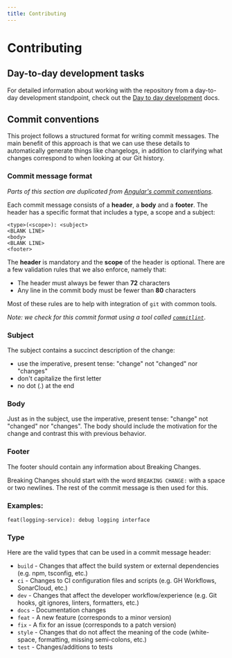 ```yaml
---
title: Contributing
---
```


# Contributing

## Day-to-day development tasks

For detailed information about working with the repository from a day-to-day development standpoint, check out the [Day to day development](./day-to-day-development.md) docs.

## Commit conventions

This project follows a structured format for writing commit messages. The main
benefit of this approach is that we can use these details to automatically
generate things like changelogs, in addition to clarifying what changes
correspond to when looking at our Git history.

### Commit message format

_Parts of this section are duplicated from
[Angular's commit conventions](https://github.com/angular/angular/blob/master/CONTRIBUTING.md#-commit-message-guidelines)._

Each commit message consists of a **header**, a **body** and a **footer**. The
header has a specific format that includes a type, a scope and a subject:

```git
<type>(<scope>): <subject>
<BLANK LINE>
<body>
<BLANK LINE>
<footer>
```

The **header** is mandatory and the **scope** of the header is optional. There
are a few validation rules that we also enforce, namely that:

- The header must always be fewer than **72** characters
- Any line in the commit body must be fewer than **80** characters

Most of these rules are to help with integration of `git` with common tools.

_Note: we check for this commit format using a tool called
[`commitlint`](https://commitlint.js.org/#/)_.

### Subject

The subject contains a succinct description of the change:

- use the imperative, present tense: "change" not "changed" nor "changes"
- don't capitalize the first letter
- no dot (.) at the end

### Body

Just as in the subject, use the imperative, present tense: "change" not
"changed" nor "changes". The body should include the motivation for the change
and contrast this with previous behavior.

### Footer

The footer should contain any information about Breaking Changes.

Breaking Changes should start with the word `BREAKING CHANGE:` with a space or two
newlines. The rest of the commit message is then used for this.

### Examples:

`feat(logging-service): debug logging interface`

### Type

Here are the valid types that can be used in a commit message header:

- `build` - Changes that affect the build system or external dependencies (e.g. npm, tsconfig, etc.)
- `ci` - Changes to CI configuration files and scripts (e.g. GH Workflows, SonarCloud, etc.)
- `dev` - Changes that affect the developer workflow/experience (e.g. Git hooks, git ignores, linters, formatters, etc.)
- `docs` - Documentation changes
- `feat` - A new feature (corresponds to a minor version)
- `fix` - A fix for an issue (corresponds to a patch version)
- `style` - Changes that do not affect the meaning of the code (white-space, formatting, missing semi-colons, etc.)
- `test` - Changes/additions to tests
